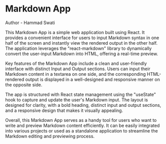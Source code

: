 # Markdown App
Author - Hammad Swati


This Markdown App is a simple web application built using React. It provides a convenient interface for users to input Markdown syntax in one half of the screen and instantly view the rendered output in the other half. The application leverages the "react-markdown" library to dynamically convert the user-input Markdown into HTML, offering a real-time preview.

Key features of the Markdown App include a clean and user-friendly interface with distinct Input and Output sections. Users can input their Markdown content in a textarea on one side, and the corresponding HTML-rendered output is displayed in a well-designed and responsive manner on the opposite side.

The app is structured with React state management using the "useState" hook to capture and update the user's Markdown input. The layout is designed for clarity, with a bold heading, distinct input and output sections, and a responsive design that makes it visually appealing.

Overall, this Markdown App serves as a handy tool for users who want to write and preview Markdown content efficiently. It can be easily integrated into various projects or used as a standalone application to streamline the Markdown editing and previewing process.
